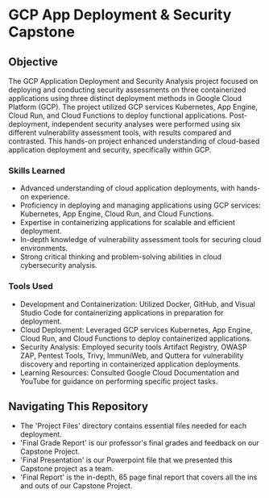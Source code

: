 # GCP App Deployment & Security Capstone

## Objective

The GCP Application Deployment and Security Analysis project focused on deploying and conducting security assessments on three containerized applications using three distinct deployment methods in Google Cloud Platform (GCP). The project utilized GCP services Kubernetes, App Engine, Cloud Run, and Cloud Functions to deploy functional applications. Post-deployment, independent security analyses were performed using six different vulnerability assessment tools, with results compared and contrasted. This hands-on project enhanced understanding of cloud-based application deployment and security, specifically within GCP.

### Skills Learned

- Advanced understanding of cloud application deployments, with hands-on experience.
- Proficiency in deploying and managing applications using GCP services: Kubernetes, App Engine, Cloud Run, and Cloud Functions.
- Expertise in containerizing applications for scalable and efficient deployment.
- In-depth knowledge of vulnerability assessment tools for securing cloud environments.
- Strong critical thinking and problem-solving abilities in cloud cybersecurity analysis.

### Tools Used

- Development and Containerization: Utilized Docker, GitHub, and Visual Studio Code for containerizing applications in preparation for deployment.
- Cloud Deployment: Leveraged GCP services Kubernetes, App Engine, Cloud Run, and Cloud Functions to deploy containerized applications.
- Security Analysis: Employed security tools Artifact Registry, OWASP ZAP, Pentest Tools, Trivy, ImmuniWeb, and Quttera for vulnerability discovery and reporting in containerized application deployments.
- Learning Resources: Consulted Google Cloud Documentation and YouTube for guidance on performing specific project tasks.

## Navigating This Repository

- The 'Project Files' directory contains essential files needed for each deployment.
- 'Final Grade Report' is our professor's final grades and feedback on our Capstone Project.
- 'Final Presentation' is our Powerpoint file that we presented this Capstone project as a team.
- 'Final Report' is the in-depth, 65 page final report that covers all the ins and outs of our Capstone Project.
